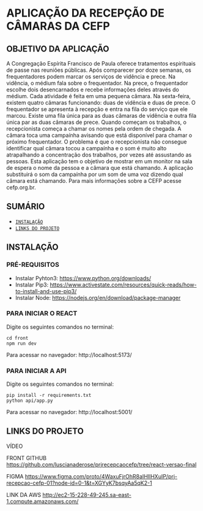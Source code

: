 # APLICAÇÃO DA RECEPÇÃO DE CÂMARAS DA CEFP
## OBJETIVO DA APLICAÇÃO
A Congregação Espírita Francisco de Paula oferece tratamentos espirituais de passe nas reuniões públicas. Após comparecer por doze semanas, os frequentadores podem marcar os serviços de vidência e prece. Na vidência, o médium fala sobre o frequentador. Na prece, o frequentador escolhe dois desencarnados e recebe informações deles através do médium. Cada atividade é feita em uma pequena câmara. Na sexta-feira, existem quatro câmaras funcionando: duas de vidência e duas de prece. O frequentador se apresenta à recepção e entra na fila do serviço que ele marcou. Existe uma fila única para as duas câmaras de vidência e outra fila única par as duas câmaras de prece. Quando começam os trabalhos, o recepcionista começa a chamar os nomes pela ordem de chegada. A câmara toca uma campaínha avisando que está disponível para chamar o próximo frequentador. O problema é que o recepcionista não consegue identificar qual câmara tocou a campaínha e o som é muito alto atrapalhando a concentração dos trabalhos, por vezes até assustando as pessoas. Esta aplicação tem o objetivo de mostrar em um monitor na sala de espera o nome da pessoa e a câmara que está chamando. A aplicação substituirá o som da campaínha por um som de uma voz dizendo qual câmara está chamando. Para mais informações sobre a CEFP acesse cefp.org.br.

## SUMÁRIO
- [`INSTALAÇÃO`](#INSTALAÇÃO)
- [`LINKS DO PROJETO`](#LINKS-DO-PROJETO)

## INSTALAÇÃO
### PRÉ-REQUISITOS
- Instalar Pyhton3: https://www.python.org/downloads/
- Instalar Pip3: https://www.activestate.com/resources/quick-reads/how-to-install-and-use-pip3/
- Instalar Node: https://nodejs.org/en/download/package-manager

### PARA INICIAR O REACT
Digite os seguintes comandos no terminal:
```
cd front
npm run dev
```
Para acessar no navegador:
http://localhost:5173/

### PARA INICIAR A API
Digite os seguintes comandos no terminal:
```
pip install -r requirements.txt
python api/app.py
```
Para acessar no navegador:
http://localhost:5001/


## LINKS DO PROJETO
VÍDEO

FRONT GITHUB
https://github.com/luscianaderose/prjrecepcaocefp/tree/react-versao-final


FIGMA
https://www.figma.com/proto/4WaxuFjrOhR8aIHIlHXuIP/prj-recepcao-cefp-01?node-id=0-1&t=XGYyK7bsqyAa5qK2-1

LINK DA AWS
http://ec2-15-228-49-245.sa-east-1.compute.amazonaws.com/



